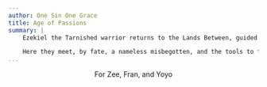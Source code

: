 ```yaml
---
author: One Sin One Grace
title: Age of Passions
summary: |
    Ezekiel the Tarnished warrior returns to the Lands Between, guided by Grace, dreaming of blasphemous fire.

    Here they meet, by fate, a nameless misbegotten, and the tools to forge their own destiny in the Flame of Ambition.
...
```


<center>
<p>For Zee, Fran, and Yoyo</p>
</center>
